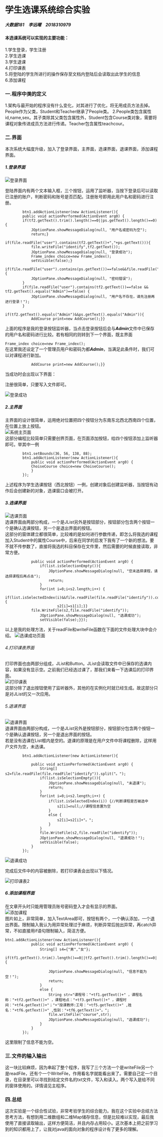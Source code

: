 # 学生选课系统综合实验

##### 大数据181&emsp;李远曜&emsp;2018310979  



#### 本选课系统可以实现的主要功能：  
1.学生登录，学生注册  
2.学生选课  
3.学生退课  
4.打印课表  
5.将登陆的学生所进行的操作保存至文档内登陆后会读取出此学生的信息  
6.添加课程



### 一.程序中类的定义  
1.架构与最开始的程序没有什么变化，对其进行了优化，将无用成员方法去掉。People作为父类，Student和Teacher继承了People类。
2.People类包含属性id,name,sex。其子类除其父类包含属性外，Student包含Course类对象，需要将课程对象传进成员方法进行传递。Teacher包含属性teachcour。  



### 二.界面
本次系统大幅度升级，加入了登录界面，主界面，选课界面，退课界面，添加课程界面。  



##### 1.登录界面  

![登录界面](https://github.com/liyuanyao27/xuankezongheshiyan/blob/master/%E5%BE%AE%E4%BF%A1%E6%88%AA%E5%9B%BE_20191208095752.png?raw=true)  


登陆界面内有两个文本输入框，三个按钮，运用了监听器，当按下登录后可以读取已注册的账户，判断密码和账号是否匹配。注册账号即用此用户名和密码进行注册。  
```				
		btn1.addActionListener(new ActionListener(){
		public void actionPerformed(ActionEvent arg0) {
		if(tf2.getText().trim().length()==0||ps.getText().length()==0){
			JOptionPane.showMessageDialog(null, "用户名或密码为空");
			return;}
		if(file.readFile("user").contains(tf2.getText()+","+ps.getText())){
			file.writeFile("identify",tf2.getText());
			JOptionPane.showMessageDialog(null, "登录成功");
			Frame_index choice=new Frame_index();
			setVisible(false);}
		if(file.readFile("user").contains(ps.getText())==false&&file.readFile("user").contains(tf2.getText())) {
			JOptionPane.showMessageDialog(null, "密码错误");
		}
		if(file.readFile("user").contains(tf2.getText())==false && tf2.getText().equals("Admin")==false) {
			JOptionPane.showMessageDialog(null, "用户名不存在，请先注册再进行登录！");
		}
		if(tf2.getText().equals("Admin")&&ps.getText().equals("Admin")){
			AddCourse print=new AddCourse();}}
```
上面的程序是我的登录按钮监听器，当点击登录按钮后会与***Admin***文件中已保存的用户名和密码进行比较。若有相同的则转到下一个界面，既主界面  


`Frame_index choice=new Frame_index();`  
在这里我还设定了一个管理员用户和密码为都***Admin***，当满足此条件时，我们可以对课程进行新加。  
```		if(tf2.getText().equals("Admin")&&ps.getText().equals("Admin")){
			AddCourse print=new AddCourse();}}
```  

当成功时会出现以下界面：  



注册很简单，只要写入文件即可。  


![登录成功](https://github.com/liyuanyao27/xuankezongheshiyan/blob/master/%E5%BE%AE%E4%BF%A1%E6%88%AA%E5%9B%BE_20191208095902.png?raw=true "登陆成功")  



##### 2.主界面
主界面的设计很简单，运用绝对位置把四个按钮分为东南东北西北西南四个位置，在位置上放上按钮。  
![系统主页面](https://github.com/liyuanyao27/xuankezongheshiyan/blob/master/%E5%BE%AE%E4%BF%A1%E6%88%AA%E5%9B%BE_20191208095922.png?raw=true)  
这部分编程比较简单只需要创界页面，在页面添加按钮，给四个按钮添加上监听器即可。举其中一例  
```		JButton btn1=new JButton("学生选课");
		btn1.setBounds(36, 56, 138, 88);
		btn1.addActionListener(new ActionListener(){
			public void actionPerformed(ActionEvent arg0) {
			ChoiseCourse choice=new ChoiseCourse();
			}
		});
```  
上述程序为学生选课按钮（西北按钮）一例，创建对象后创建监听器，当按钮有动作后会创建新的对象，选课窗口会被打开。  



##### 3.选课界面  
![选课页面](https://github.com/liyuanyao27/xuankezongheshiyan/blob/master/%E5%BE%AE%E4%BF%A1%E6%88%AA%E5%9B%BE_20191208095952.png?raw=true)  
选课界面由两部分构成，一个是JList另外是按钮部分，按钮部分包含两个按钮一个是确认选课按钮，另一个是退出界面的按钮。  
这部分的窗体建立都很简单，比较难的是如何进行参数传递，即怎么将我选的课程加入Student中的属性Course中，后来在同学的启发下我有了一个新的想法。要不就不传参数了，直接将我选的科目保存在文件里，然后需要的时候直接读取，非常方便。
```		btn1.addActionListener(new ActionListener(){
			public void actionPerformed(ActionEvent arg0) {
				if(list.isSelectionEmpty()){
					JOptionPane.showMessageDialog(null, "您未选择课程，请选择课程后再点击");
					return;
				}
				for(int i=0;i<s2.length;i++) {
                if(list.isSelectedIndex(i)&&file.readFile(file.readFile("identify")).contains(s1[i])==false) {
						s2[i]=s1[i];}}
			file.WriteFile(s2,file.readFile("identify"));
				JOptionPane.showMessageDialog(null, "选课成功");
				setVisible(false);}});
```
以上是我的处理方法，关于readFile和writeFile函数在下面的文件处理大块中会介绍。
![选课成功页面](https://github.com/liyuanyao27/xuankezongheshiyan/blob/master/%E5%BE%AE%E4%BF%A1%E6%88%AA%E5%9B%BE_20191208100023.png?raw=true)  

###### 4.打印课表界面  
打印界面也由两部分组成，JList和Button。JList会读取文件中已保存的选课内容，如果没有显示空。之前我们已经选过课了，那我们来看一下选课后的打印界面。  
![打印课表](https://github.com/liyuanyao27/xuankezongheshiyan/blob/master/%E5%BE%AE%E4%BF%A1%E6%88%AA%E5%9B%BE_20191208100041.png?raw=true)  
这部分除了退出按钮使用了监听器外，其他的在实例化时就已经生成。故这部分只是对JList的又一次应用。  


###### 5.退课界面  
![退课界面](https://github.com/liyuanyao27/xuankezongheshiyan/blob/master/%E5%BE%AE%E4%BF%A1%E6%88%AA%E5%9B%BE_20191208100623.png?raw=true)  
退课界面由两部分构成，一个是JList另外是按钮部分，按钮部分包含两个按钮一个是确认退课按钮，另一个是退出界面的按钮。  
若是没有选课在List框内是空的。退课的原理是在用户文件中将课程删除，这样用户文件为空，未选课。  
```
		btn1.addActionListener(new ActionListener(){
		
			public void actionPerformed(ActionEvent arg0) {
				String[] s2=file.readFile(file.readFile("identify")).split("。");
				if(list.isSelectionEmpty()){
					JOptionPane.showMessageDialog(null, "未退课");
					return;
				}
				for(int i=0;i<s2.length;i++) {
					if(list.isSelectedIndex(i)) {//判断课程是否被选中
						s2[i]=null;//课程信息置为空
					}
					else {
						s2[i]=s2[i]+"。";
					}
				}
				file.WriteFile(s2,file.readFile("identify"));
				JOptionPane.showMessageDialog(null, "退课成功！");
				setVisible(false);
			}
		});

```  

![退课成功](https://github.com/liyuanyao27/xuankezongheshiyan/blob/master/%E5%BE%AE%E4%BF%A1%E6%88%AA%E5%9B%BE_20191208100716.png?raw=true)  


完成后文件中的内容被删除，若打印课表会出现以下情况。  

![打印课表2](https://github.com/liyuanyao27/xuankezongheshiyan/blob/master/%E5%BE%AE%E4%BF%A1%E6%88%AA%E5%9B%BE_20191208100812.png?raw=true)

##### 6.添加课程界面  
在文章开头时只能用管理员账号密码登入才会有显示的界面。  
![添加课程](https://github.com/liyuanyao27/xuankezongheshiyan/blob/master/%E5%BE%AE%E4%BF%A1%E6%88%AA%E5%9B%BE_20191208101244.png?raw=true)  
图片如上，非常简单，加入TextArea即可，按钮有两个，一个确认添加，一个退出界面。限制输入我认为用异常处理过于麻烦，判断异常后抛出异常，再catch异常，不如直接用if语句限制输入，简洁方便。
```
btn1.addActionListener(new ActionListener(){
			public void actionPerformed(ActionEvent arg0) {
				String[] s4={"男","女"};
				if(tf1.getText().trim().length()==0||tf2.getText().trim().length()==0||tf3.getText().trim().length()==0||tf4.getText().trim().length()==0||tf5.getText().trim().length()==0||tf6.getText().trim().length()==0||tf6.getText().trim().length()==0) {

					JOptionPane.showMessageDialog(null, "信息不能为空！");
					return;
				}
				else {
					String str="课程号："+tf1.getText()+" ，课程名称："+tf2.getText()+" ，课程地点："+tf3.getText()+" ，课程时间："+tf4.getText()+"；"+"授课教师:工号："+tf5.getText()+" ,姓名："+tf6.getText()+" ,性别："+tf6.getText()+"。";
					file.writeFile("course",str);
					JOptionPane.showMessageDialog(null, "选课成功");
				}
			}
		});
```  
这里限制了信息不能为空。  

### 三.文件的输入输出  
这一块比较麻烦，因为串起了整个程序，我写了三个方法一个是writeFile另一个是readFile，还有个一个WriteFile，作用看名字就能看出来了。需要自己定一个目录，在目录里可以寻找到给定文件名的txt文件，写入和读入。两个写入是给不同的窗体使用的。详情请见主程序。  




### 四.总结  
这次实验是一个综合性试验，非常考验学生的综合能力。我在这个实验中总结方法思考方法，有想到用二维数组和二维Map储存信息，但是比较难以实现，最后我使用了直接读取输出，这样方便简洁，并且内存占用较小。这次基本上把之前学习到的知识都用上了，让我对java的面向对象的程序设计有了更多的理解。
